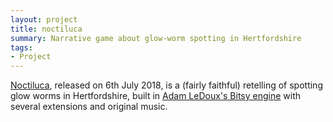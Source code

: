 ```yaml
---
layout: project
title: noctiluca
summary: Narrative game about glow-worm spotting in Hertfordshire
tags:
- Project
---
```


<a href="http://deerful.itch.io/noctiluca">Noctiluca</a>, released on 6th July 2018, is a (fairly faithful) retelling of spotting glow worms in Hertfordshire, built in <a href="https://ledoux.itch.io/bitsy">Adam LeDoux's Bitsy engine</a> with several extensions and original music.